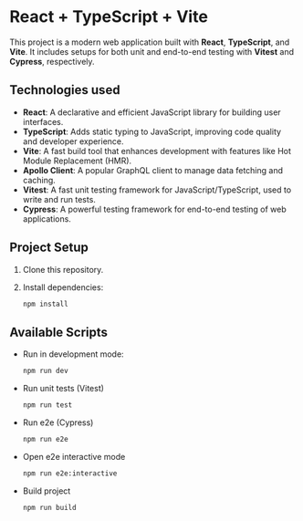 # React + TypeScript + Vite

This project is a modern web application built with **React**, **TypeScript**, and **Vite**. It includes setups for both unit and end-to-end testing with **Vitest** and **Cypress**, respectively.

## Technologies used

- **React**: A declarative and efficient JavaScript library for building user interfaces.
- **TypeScript**: Adds static typing to JavaScript, improving code quality and developer experience.
- **Vite**: A fast build tool that enhances development with features like Hot Module Replacement (HMR).
- **Apollo Client**: A popular GraphQL client to manage data fetching and caching.
- **Vitest**: A fast unit testing framework for JavaScript/TypeScript, used to write and run tests.
- **Cypress**: A powerful testing framework for end-to-end testing of web applications.

## Project Setup

1. Clone this repository.
2. Install dependencies:

   ```bash
   npm install
   ```

## Available Scripts

- Run in development mode:

  ```bash
  npm run dev
  ```

- Run unit tests (Vitest)
  ```bash
  npm run test
  ```
- Run e2e (Cypress)
  ```bash
  npm run e2e
  ```
- Open e2e interactive mode
  ```bash
  npm run e2e:interactive
  ```
- Build project
  ```bash
  npm run build
  ```
